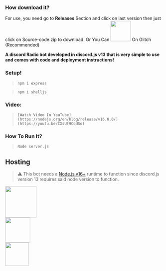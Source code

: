 

### **How download it?**
For use, you need go to __Releases__ Section and click on last version
then just click on Source-code.zip to download. Or You Can <a href="https://glitch.com/edit/#!/import/github/pooriyaYT1374/discord-radio-bot"><img src="https://cdn.discordapp.com/attachments/995613566965133322/1018441351043485706/Untitled.png?size=4096" style="width:65px"></a> On Glitch (Recommended)


**A discord Radio bot developed in discord.js v13 that is very simple to use and comes with code and deployment instructions!**


### **Setup!**
> `npm i express`

> `npm i shelljs`




### **Video:**
> `[Watch Video In YouTube](https://nodejs.org/en/blog/release/v16.0.0/](https://youtu.be/CXsUf9CodSo)`


### **How To Run It?**
> `Node server.js`

## Hosting
> ⚠  This bot needs a [Node.js v16+](https://nodejs.org/en/blog/release/v16.0.0/)  runtime to function since discord.js version 13 requires said node version to function.




<a href="https://idpay.ir/cod-pooriya-yt"><img src="https://cdn.discordapp.com/attachments/995613566965133322/1013452720180559923/hand-holding-dollar-solid.png" style="width:100px"></a><br> 
<a href="https://wild-life-bot.ml"><img src="https://cdn.discordapp.com/attachments/995613566965133322/1013453992984059954/unknown.png" style="width:80px"></a><br>
<a href="https://instagram.com/cod_pooria.yt"><img src="https://cdn.discordapp.com/attachments/995613566965133322/1013457342987247676/instagram-brands.png" style="width:75px"> </a>
